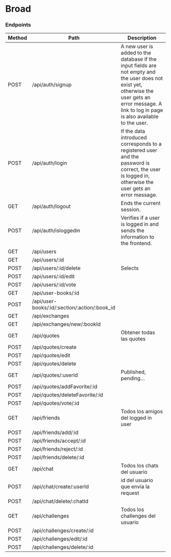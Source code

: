 # Broad

### Endpoints

|	Method	|	Path	|	Description	|
|	------	|	----	|	-----------	|
|	POST	|	/api/auth/signup	|	A new user is added to the database if the input fields are not empty and the user does not exist yet, otherwise the user gets an error message. A link to log in page is also available to the user.	|
|	POST	|	/api/auth/login	|	If the data introduced corresponds to a registered user and the password is correct, the user is logged in, otherwise the user gets an error message.	|
|	GET	|	/api/auth/logout	|	Ends the current session.	|
|	POST	|	/api/auth/isloggedin	|	Verifies if a user is logged in and sends the information to the frontend.	|
|	GET	|	/api/users	|		|
|	GET	|	/api/users/:id	|		|
|	POST	|	/api/users/:id/delete	|	Selects	|
|	POST	|	/api/users/:id/edit	|		|
|	POST	|	/api/users/:id/vote	|		|
|	GET	|	/api/user-books/:id	|		|
|	POST	|	/api/user-books/:id/:section/:action/:book_id	|		|
|	GET	|	/api/exchanges	|		|
|	GET	|	/api/exchanges/new/:bookId	|		|
|	GET	|	/api/quotes	|	Obtener todas las quotes	|
|	POST	|	/api/quotes/create	|		|
|	POST	|	/api/quotes/edit	|		|
|	POST	|	/api/quotes/delete	|		|
|	GET	|	/api/quotes/:userId	|	Published, pending…	|
|	POST	|	/api/quotes/addFavorite/:id	|		|
|	POST	|	/api/quotes/deleteFavorite/:id	|		|
|	POST	|	/api/quotes/vote/:id	|		|
|	GET	|	/api/friends	|	Todos los amigos del logged in user	|
|	POST	|	/api/friends/add/:id	|		|
|	POST	|	/api/friends/accept/:id	|		|
|	POST	|	/api/friends/reject/:id	|		|
|	POST	|	/api/friends/delete/:id	|		|
|	GET	|	/api/chat	|	Todos los chats del usuario	|
|	POST	|	/api/chat/create/:userId	|	id del usuario que envía la request	|
|	POST	|	/api/chat/delete/:chatId	|		|
|	GET	|	/api/challenges	|	Todos los challenges del usuario	|
|	POST	|	/api/challenges/create/:id	|		|
|	POST	|	/api/challenges/edit/:id	|		|
|	POST	|	/api/challenges/delete/:id	|		|
